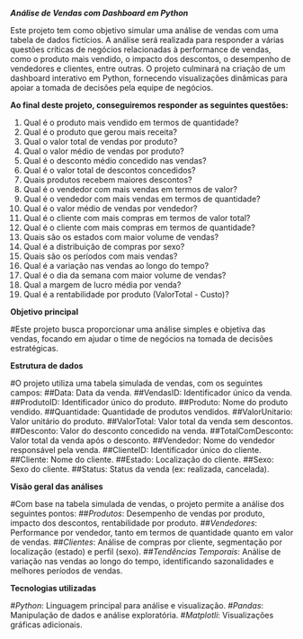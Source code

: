 *__Análise de Vendas com Dashboard em Python__*

Este projeto tem como objetivo simular uma análise de vendas com uma tabela de dados fictícios. A análise será realizada para responder a várias questões críticas de negócios relacionadas à performance de vendas, como o produto mais vendido, o impacto dos descontos, o desempenho de vendedores e clientes, entre outras. O projeto culminará na criação de um dashboard interativo em Python, fornecendo visualizações dinâmicas para apoiar a tomada de decisões pela equipe de negócios.

__Ao final deste projeto, conseguiremos responder as seguintes questões:__

1.	Qual é o produto mais vendido em termos de quantidade?
2.	Qual é o produto que gerou mais receita?
3.	Qual o valor total de vendas por produto?
4.	Qual o valor médio de vendas por produto?
5.	Qual é o desconto médio concedido nas vendas?
6.	Qual é o valor total de descontos concedidos?
7.	Quais produtos recebem maiores descontos?
8.	Qual é o vendedor com mais vendas em termos de valor?
9.	Qual é o vendedor com mais vendas em termos de quantidade?
10.	Qual é o valor médio de vendas por vendedor?
11.	Qual é o cliente com mais compras em termos de valor total?
12.	Qual é o cliente com mais compras em termos de quantidade?
13.	Quais são os estados com maior volume de vendas?
14.	Qual é a distribuição de compras por sexo?
15.	Quais são os períodos com mais vendas?
16.	Qual é a variação nas vendas ao longo do tempo?
17.	Qual é o dia da semana com maior volume de vendas?
18.	Qual a margem de lucro média por venda?
19.	Qual é a rentabilidade por produto (ValorTotal - Custo)?

__Objetivo principal__

#Este projeto busca proporcionar uma análise simples e objetiva das vendas, focando em ajudar o time de negócios na tomada de decisões estratégicas.

__Estrutura de dados__

#O projeto utiliza uma tabela simulada de vendas, com os seguintes campos:
##Data: Data da venda.
##VendasID: Identificador único da venda.
##ProdutoID: Identificador único do produto.
##Produto: Nome do produto vendido.
##Quantidade: Quantidade de produtos vendidos.
##ValorUnitario: Valor unitário do produto.
##ValorTotal: Valor total da venda sem descontos.
##Desconto: Valor do desconto concedido na venda.
##TotalComDesconto: Valor total da venda após o desconto.
##Vendedor: Nome do vendedor responsável pela venda.
##ClienteID: Identificador único do cliente.
##Cliente: Nome do cliente.
##Estado: Localização do cliente.
##Sexo: Sexo do cliente.
##Status: Status da venda (ex: realizada, cancelada).

__Visão geral das análises__

#Com base na tabela simulada de vendas, o projeto permite a análise dos seguintes pontos:
##_Produtos_: Desempenho de vendas por produto, impacto dos descontos, rentabilidade por produto.
##_Vendedores_: Performance por vendedor, tanto em termos de quantidade quanto em valor de vendas.
##_Clientes_: Análise de compras por cliente, segmentação por localização (estado) e perfil (sexo).
##_Tendências Temporais_: Análise de variação nas vendas ao longo do tempo, identificando sazonalidades e melhores períodos de vendas.

__Tecnologias utilizadas__

#_Python_: Linguagem principal para análise e visualização.
#_Pandas_: Manipulação de dados e análise exploratória.
#_Matplotli_: Visualizações gráficas adicionais.